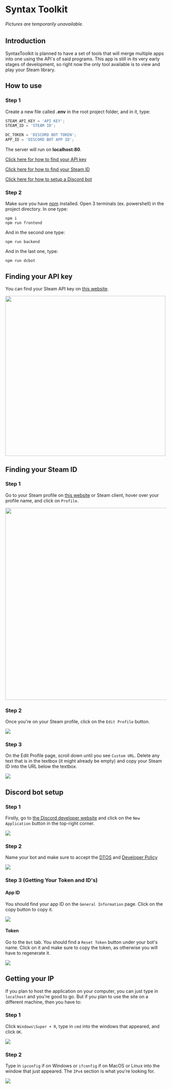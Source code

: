 # Syntax Toolkit

###### Pictures are temporarily unavailable.

## Introduction

SyntaxToolkit is planned to have a set of tools that will merge multiple apps into one using the APi's of said programs. This app is still in its very early stages of development, so right now the only tool available is to view and play your Steam library.

## How to use

### Step 1

Create a new file called **.env** in the root project folder, and in it, type:

```js
STEAM_API_KEY = 'API KEY';
STEAM_ID = 'STEAM ID';

DC_TOKEN = 'DISCORD BOT TOKEN';
APP_ID = 'DISCORD BOT APP ID';
```

The server will run on **localhost:80**.

[Click here for how to find your API key](https://github.com/MaxTheSyntax/SyntaxToolkit/#finding-your-api-key)

[Click here for how to find your Steam ID](https://github.com/MaxTheSyntax/SyntaxToolkit/#finding-your-steam-id)

[Click here for how to setup a Discord bot](https://github.com/MaxTheSyntax/SyntaxToolkit/#discord-bot-setup)

### Step 2

Make sure you have [npm](https://nodejs.org/en/download) installed. Open 3 terminals (ex. powershell) in the project directory. In one type:

```
npm i
npm run frontend
```

And in the second one type:

```
npm run backend
```

And in the last one, type:

```
npm run dcbot
```

## Finding your API key

You can find your Steam API key on [this website](https://steamcommunity.com/dev/apikey).

<img src="https://cdn.discordapp.com/attachments/1133464215924002846/1133464278121332766/apikey_tutorial.jpg" width="500px;"/>

## Finding your Steam ID

### Step 1

Go to your Steam profile on [this website](https://steamcommunity.com) or Steam client, hover over your profile name, and click on `Profile`.

<img src="https://cdn.discordapp.com/attachments/1133464215924002846/1133467699020836994/id1.jpg" width="600px"/>

### Step 2

Once you're on your Steam profile, click on the `Edit Profile` button.

<img src="https://cdn.discordapp.com/attachments/1133464215924002846/1133470500950118400/id2.jpg" />

### Step 3

On the Edit Profile page, scroll down until you see `Custom URL`. Delete any text that is in the textbox (it might already be empty) and copy your Steam ID into the URL below the textbox.

<img src="https://cdn.discordapp.com/attachments/1133464215924002846/1133475870200299521/id3.gif" />

## Discord bot setup

### Step 1

Firstly, go to [the Discord developer website]() and click on the `New Application` button in the top-right corner.

<img src="https://cdn.discordapp.com/attachments/1133464215924002846/1158769775548317767/image.png?ex=651d73f3&is=651c2273&hm=047de0d4743d010f54803a6d58bf13ddb1ca2fcf2d4d40bc9d16c998ae847678&" />

### Step 2

Name your bot and make sure to accept the [DTOS](https://discord.com/developers/docs/policies-and-agreements/developer-terms-of-service) and [Developer Policy](https://discord.com/developers/docs/policies-and-agreements/developer-policy)

<img src="https://cdn.discordapp.com/attachments/1133464215924002846/1158770143179047022/image.png?ex=651d744b&is=651c22cb&hm=e54a76fd2116f53a1ea4ab7e6fc5e4b9c24966cd53ff4f97f1705e70bc35643d&" />

### Step 3 (Getting Your Token and ID's)

#### App ID

You should find your app ID on the `General Information` page. Click on the copy button to copy it.

<img src="https://cdn.discordapp.com/attachments/1133464215924002846/1158771696459841537/image.png?ex=651d75bd&is=651c243d&hm=fc7e0bacaf4f178347569b6767d70083e60b16cd7a083f234f7b4755abba8d3c&" />

#### Token

Go to the `Bot` tab. You should find a `Reset Token` button under your bot's name. Click on it and make sure to copy the token, as otherwise you will have to regenerate it.

<img src="https://cdn.discordapp.com/attachments/1133464215924002846/1158772399639109693/image.png?ex=651d7665&is=651c24e5&hm=aa7322c9625a84a880eec620ae3f02c9fc25adaf8412fe9a97438d4377e4748e&" />

## Getting your IP

If you plan to host the application on your computer, you can just type in `localhost` and you're good to go. But if you plan to use the site on a different machine, then you have to:

### Step 1

Click `Windows\Super + R`, type in `cmd` into the windows that appeared, and click `OK`.

<img src="https://cdn.discordapp.com/attachments/1133464215924002846/1158774564139061318/image.png?ex=651d7869&is=651c26e9&hm=a6871cf1e506550f3ef77bd26f7a64ec24623943a306d87e88bffb303249b153&" />

### Step 2

Type in `ipconfig` if on Windows or `ifconfig` if on MacOS or Linux into the window that just appeared. The `IPv4` section is what you're looking for.

<img src="https://cdn.discordapp.com/attachments/1133464215924002846/1158775679140237412/image.png?ex=651d7972&is=651c27f2&hm=357e141931dce797c0f308c2ebbe9827813f7df37b93ae403a5ef8666265f63a&" />

